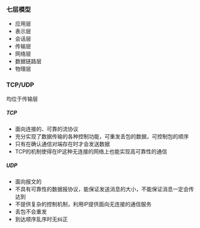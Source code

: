 ### 七层模型
+ 应用层
+ 表示层
+ 会话层
+ 传输层
+ 网络层
+ 数据链路层
+ 物理层

### TCP/UDP
均位于传输层
##### TCP
+ 面向连接的、可靠的流协议
+ 充分实现了数据传输的各种控制功能，可重发丢包的数据，可控制包的顺序
+ 只有在确认通信对端存在时才会发送数据
+ TCP的机制使得在IP这种无连接的网络上也能实现高可靠性的通信

##### UDP
+ 面向报文的
+ 不具有可靠性的数据报协议，能保证发送消息的大小，不能保证消息一定会传达到
+ 不提供复杂的控制机制，利用IP提供面向无连接的通信服务
+ 丢包不会重发
+ 到达顺序乱序时无纠正